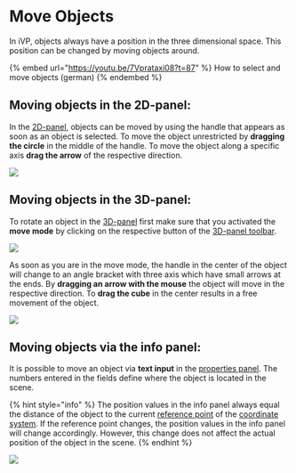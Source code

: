 # Move Objects

In iVP, objects always have a position in the three dimensional space. This position can be changed by moving objects around.

{% embed url="https://youtu.be/7Vprataxi08?t=87" %}
How to select and move objects (german)
{% endembed %}

## Moving objects in the 2D-panel:

In the [2D-panel](../user-interface/the-2d-panel.md), objects can be moved by using the handle that appears as soon as an object is selected. To move the object unrestricted by **dragging the circle** in the middle of the handle. To move the object along a specific axis **drag the arrow** of the respective direction.

![](../../../.gitbook/assets/iVP\_guide\_move\_objects\_2D\_panel.jpg)

## Moving objects in the 3D-panel:

To rotate an object in the [3D-panel](../user-interface/the-3d-panel.md) first make sure that you activated the **move mode** by clicking on the respective button of the [3D-panel toolbar](../user-interface/the-3d-panel.md#the-toolbar-of-the-3d-panel).

![](../../../.gitbook/assets/iVP\_guide\_move\_objects\_3D\_panel.jpg)

As soon as you are in the move mode, the handle in the center of the object will change to an angle bracket with three axis which have small arrows at the ends. By **dragging an arrow with the mouse** the object will move in the respective direction. To **drag the cube** in the center results in a free movement of the object.

![](<../../../.gitbook/assets/iVP\_guide\_move\_objects\_3D\_panel (1).jpg>)

## Moving objects via the info panel:

It is possible to move an object via **text input** in the [properties panel](../user-interface/the-properties-panel.md). The numbers entered in the fields define where the object is located in the scene.

{% hint style="info" %}
The position values in the info panel always equal the distance of the object to the current [reference point](../user-interface/the-grid.md) of the [coordinate system](../user-interface/the-grid.md). If the reference point changes, the position values in the info panel will change accordingly. However, this change does not affect the actual position of the object in the scene.
{% endhint %}

![](../../../.gitbook/assets/iVP\_guide\_move\_objects\_info\_panel.jpg)
